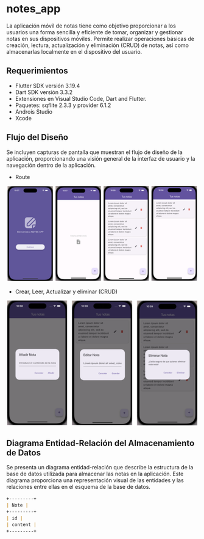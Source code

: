 # notes_app

La aplicación móvil de notas tiene como objetivo proporcionar a los usuarios una forma sencilla y eficiente de tomar, organizar y gestionar notas en sus dispositivos móviles. Permite realizar operaciones básicas de creación, lectura, actualización y eliminación (CRUD) de notas, así como almacenarlas localmente en el dispositivo del usuario.

## Requerimientos

- Flutter SDK versión 3.19.4
- Dart SDK versión 3.3.2
- Extensiones en Visual Studio Code, Dart and Flutter.
- Paquetes: sqflite 2.3.3 y provider 6.1.2
- Androis Studio
- Xcode

## Flujo del Diseño

Se incluyen capturas de pantalla que muestran el flujo de diseño de la aplicación, proporcionando una visión general de la interfaz de usuario y la navegación dentro de la aplicación.

- Route

![screens app](lib/assets/images/app.png)

- Crear, Leer, Actualizar y eliminar (CRUD)

![CRUD](lib/assets/images/crud.png)

## Diagrama Entidad-Relación del Almacenamiento de Datos

Se presenta un diagrama entidad-relación que describe la estructura de la base de datos utilizada para almacenar las notas en la aplicación. Este diagrama proporciona una representación visual de las entidades y las relaciones entre ellas en el esquema de la base de datos.

```markdown
+---------+
| Note |
+---------+
| id |
| content |
+---------+
```




